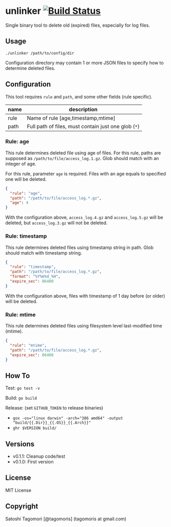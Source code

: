 # unlinker [![Build Status](https://travis-ci.org/tagomoris/unlinker.svg?branch=initial-version)](https://travis-ci.org/tagomoris/unlinker)

Single binary tool to delete old (expired) files, especially for log files.

## Usage

```
./unlinker /path/to/config/dir
```

Configuration directory may contain 1 or more JSON files to specify how to determine deleted files.

## Configuration

This tool requires `rule` and `path`, and some other fields (rule specific).

|name|description|
|----|-----------|
|rule|Name of rule [age,timestamp,mtime]|
|path|Full path of files, must contain just one glob (`*`)|

### Rule: age

This rule determines deleted file using age of files. For this rule, paths are supposed as `/path/to/file/access_log.1.gz`. Glob should match with an integer of age.

For this rule, parameter `age` is required. Files with an age equals to specified one will be deleted.

```json
{
  "rule": "age",
  "path": "/path/to/file/access_log.*.gz",
  "age": 4
}
```

With the configuration above, `access_log.4.gz` and `access_log.5.gz` will be deleted, but `access_log.3.gz` will not be deleted.

### Rule: timestamp

This rule determines deleted files using timestamp string in path. Glob should match with timestamp string.

```json
{
  "rule": "timestamp",
  "path": "/path/to/file/access_log.*.gz",
  "format": "%Y%m%d_%H",
  "expire_sec": 86400
}
```

With the configuration above, files with timestamp of 1 day before (or older) will be deleted.

### Rule: mtime

This rule determines deleted files using filesystem level last-modified time (mtime).

```json
{
  "rule": "mtime",
  "path": "/path/to/file/access_log.*.gz",
  "expire_sec": 86400
}
```

## How To

Test: `go test -v`

Build: `go build`

Release: (set `GITHUB_TOKEN` to release binaries)
 - `gox -os="linux darwin" -arch="386 amd64" -output "build/{{.Dir}}_{{.OS}}_{{.Arch}}"`
 - `ghr $VERSION build/`

## Versions

- v0.1.1: Cleanup code/test
- v0.1.0: First version

## License

MIT License

## Copyright

Satoshi Tagomori [@tagomoris] (tagomoris at gmail.com)
